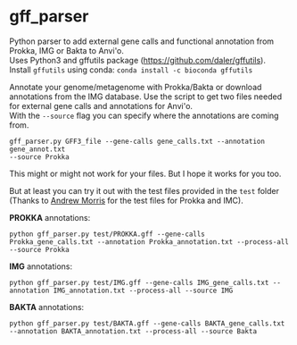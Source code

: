 # gff_parser
Python parser to add external gene calls and functional annotation from Prokka, IMG
or Bakta to Anvi'o.  
Uses Python3 and gffutils package (https://github.com/daler/gffutils).  
Install `gffutils` using conda: `conda install -c bioconda gffutils`

Annotate your genome/metagenome with Prokka/Bakta or download annotations from the IMG
database.
Use the script to get two files needed for external gene calls and annotations for Anvi'o.   
With the `--source` flag you can specify where the annotations are coming from.

```
gff_parser.py GFF3_file --gene-calls gene_calls.txt --annotation gene_annot.txt
--source Prokka
```

This might or might not work for your files. But I hope it works for you too.

But at least you can try it out with the test files provided in the `test` folder (Thanks to [Andrew Morris](https://github.com/amorris28) for the test files for Prokka and IMC).

__PROKKA__ annotations:
```
python gff_parser.py test/PROKKA.gff --gene-calls Prokka_gene_calls.txt --annotation Prokka_annotation.txt --process-all --source Prokka
```
__IMG__ annotations:
```
python gff_parser.py test/IMG.gff --gene-calls IMG_gene_calls.txt --annotation IMG_annotation.txt --process-all --source IMG
```
__BAKTA__ annotations:
```
python gff_parser.py test/BAKTA.gff --gene-calls BAKTA_gene_calls.txt --annotation BAKTA_annotation.txt --process-all --source Bakta
```
